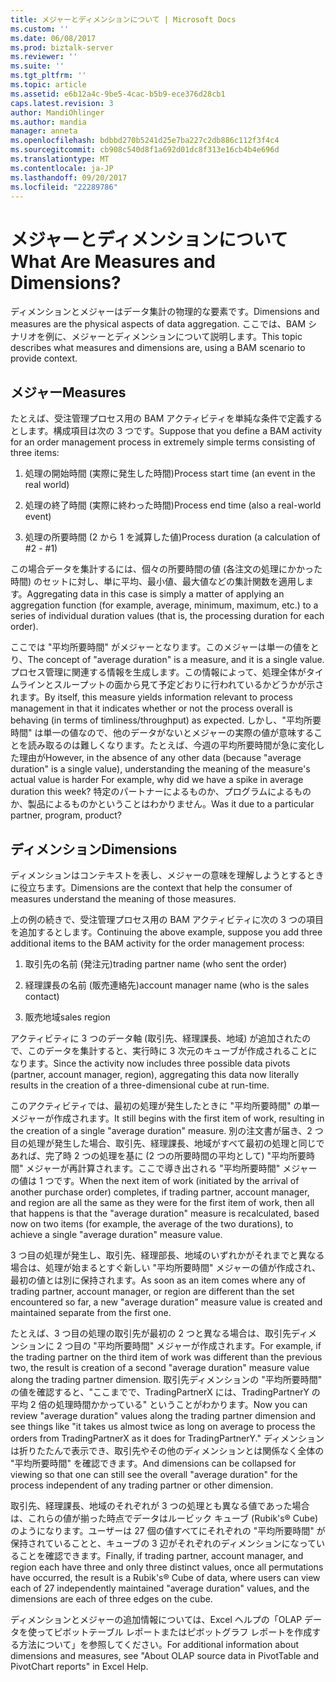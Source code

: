 ```yaml
---
title: メジャーとディメンションについて | Microsoft Docs
ms.custom: ''
ms.date: 06/08/2017
ms.prod: biztalk-server
ms.reviewer: ''
ms.suite: ''
ms.tgt_pltfrm: ''
ms.topic: article
ms.assetid: e6b12a4c-9be5-4cac-b5b9-ece376d28cb1
caps.latest.revision: 3
author: MandiOhlinger
ms.author: mandia
manager: anneta
ms.openlocfilehash: bdbbd270b5241d25e7ba227c2db886c112f3f4c4
ms.sourcegitcommit: cb908c540d8f1a692d01dc8f313e16cb4b4e696d
ms.translationtype: MT
ms.contentlocale: ja-JP
ms.lasthandoff: 09/20/2017
ms.locfileid: "22289786"
---
```

# <a name="what-are-measures-and-dimensions"></a><span data-ttu-id="880af-103">メジャーとディメンションについて</span><span class="sxs-lookup"><span data-stu-id="880af-103">What Are Measures and Dimensions?</span></span>
<span data-ttu-id="880af-104">ディメンションとメジャーはデータ集計の物理的な要素です。</span><span class="sxs-lookup"><span data-stu-id="880af-104">Dimensions and measures are the physical aspects of data aggregation.</span></span> <span data-ttu-id="880af-105">ここでは、BAM シナリオを例に、メジャーとディメンションについて説明します。</span><span class="sxs-lookup"><span data-stu-id="880af-105">This topic describes what measures and dimensions are, using a BAM scenario to provide context.</span></span>  
  
## <a name="measures"></a><span data-ttu-id="880af-106">メジャー</span><span class="sxs-lookup"><span data-stu-id="880af-106">Measures</span></span>  
 <span data-ttu-id="880af-107">たとえば、受注管理プロセス用の BAM アクティビティを単純な条件で定義するとします。構成項目は次の 3 つです。</span><span class="sxs-lookup"><span data-stu-id="880af-107">Suppose that you define a BAM activity for an order management process in extremely simple terms consisting of three items:</span></span>  
  
1.  <span data-ttu-id="880af-108">処理の開始時間 (実際に発生した時間)</span><span class="sxs-lookup"><span data-stu-id="880af-108">Process start time (an event in the real world)</span></span>  
  
2.  <span data-ttu-id="880af-109">処理の終了時間 (実際に終わった時間)</span><span class="sxs-lookup"><span data-stu-id="880af-109">Process end time (also a real-world event)</span></span>  
  
3.  <span data-ttu-id="880af-110">処理の所要時間 (2 から 1 を減算した値)</span><span class="sxs-lookup"><span data-stu-id="880af-110">Process duration (a calculation of #2 - #1)</span></span>  
  
 <span data-ttu-id="880af-111">この場合データを集計するには、個々の所要時間の値 (各注文の処理にかかった時間) のセットに対し、単に平均、最小値、最大値などの集計関数を適用します。</span><span class="sxs-lookup"><span data-stu-id="880af-111">Aggregating data in this case is simply a matter of applying an aggregation function (for example, average, minimum, maximum, etc.) to a series of individual duration values (that is, the processing duration for each order).</span></span>  
  
 <span data-ttu-id="880af-112">ここでは "平均所要時間" がメジャーとなります。このメジャーは単一の値をとり、</span><span class="sxs-lookup"><span data-stu-id="880af-112">The concept of "average duration" is a measure, and it is a single value.</span></span> <span data-ttu-id="880af-113">プロセス管理に関連する情報を生成します。この情報によって、処理全体がタイムラインとスループットの面から見て予定どおりに行われているかどうかが示されます。</span><span class="sxs-lookup"><span data-stu-id="880af-113">By itself, this measure yields information relevant to process management in that it indicates whether or not the process overall is behaving (in terms of timliness/throughput) as expected.</span></span> <span data-ttu-id="880af-114">しかし、"平均所要時間" は単一の値なので、他のデータがないとメジャーの実際の値が意味することを読み取るのは難しくなります。たとえば、今週の平均所要時間が急に変化した理由が</span><span class="sxs-lookup"><span data-stu-id="880af-114">However, in the absence of any other data (because "average duration" is a single value), understanding the meaning of the measure's actual value is harder For example, why did we have a spike in average duration this week?</span></span> <span data-ttu-id="880af-115">特定のパートナーによるものか、プログラムによるものか、製品によるものかということはわかりません。</span><span class="sxs-lookup"><span data-stu-id="880af-115">Was it due to a particular partner, program, product?</span></span>  
  
## <a name="dimensions"></a><span data-ttu-id="880af-116">ディメンション</span><span class="sxs-lookup"><span data-stu-id="880af-116">Dimensions</span></span>  
 <span data-ttu-id="880af-117">ディメンションはコンテキストを表し、メジャーの意味を理解しようとするときに役立ちます。</span><span class="sxs-lookup"><span data-stu-id="880af-117">Dimensions are the context that help the consumer of measures understand the meaning of those measures.</span></span>  
  
 <span data-ttu-id="880af-118">上の例の続きで、受注管理プロセス用の BAM アクティビティに次の 3 つの項目を追加するとします。</span><span class="sxs-lookup"><span data-stu-id="880af-118">Continuing the above example, suppose you add three additional items to the BAM activity for the order management process:</span></span>  
  
1.  <span data-ttu-id="880af-119">取引先の名前 (発注元)</span><span class="sxs-lookup"><span data-stu-id="880af-119">trading partner name (who sent the order)</span></span>  
  
2.  <span data-ttu-id="880af-120">経理課長の名前 (販売連絡先)</span><span class="sxs-lookup"><span data-stu-id="880af-120">account manager name (who is the sales contact)</span></span>  
  
3.  <span data-ttu-id="880af-121">販売地域</span><span class="sxs-lookup"><span data-stu-id="880af-121">sales region</span></span>  
  
 <span data-ttu-id="880af-122">アクティビティに 3 つのデータ軸 (取引先、経理課長、地域) が追加されたので、このデータを集計すると、実行時に 3 次元のキューブが作成されることになります。</span><span class="sxs-lookup"><span data-stu-id="880af-122">Since the activity now includes three possible data pivots (partner, account manager, region), aggregating this data now literally results in the creation of a three-dimensional cube at run-time.</span></span>  
  
 <span data-ttu-id="880af-123">このアクティビティでは、最初の処理が発生したときに "平均所要時間" の単一メジャーが作成されます。</span><span class="sxs-lookup"><span data-stu-id="880af-123">It still begins with the first item of work, resulting in the creation of a single "average duration" measure.</span></span> <span data-ttu-id="880af-124">別の注文書が届き、2 つ目の処理が発生した場合、取引先、経理課長、地域がすべて最初の処理と同じであれば、完了時 2 つの処理を基に (2 つの所要時間の平均として) "平均所要時間" メジャーが再計算されます。ここで導き出される "平均所要時間" メジャーの値は 1 つです。</span><span class="sxs-lookup"><span data-stu-id="880af-124">When the next item of work (initiated by the arrival of another purchase order) completes, if trading partner, account manager, and region are all the same as they were for the first item of work, then all that happens is that the "average duration" measure is recalculated, based now on two items (for example, the average of the two durations), to achieve a single "average duration" measure value.</span></span>  
  
 <span data-ttu-id="880af-125">3 つ目の処理が発生し、取引先、経理部長、地域のいずれかがそれまでと異なる場合は、処理が始まるとすぐ新しい "平均所要時間" メジャーの値が作成され、最初の値とは別に保持されます。</span><span class="sxs-lookup"><span data-stu-id="880af-125">As soon as an item comes where any of trading partner, account manager, or region are different than the set encountered so far, a new "average duration" measure value is created and maintained separate from the first one.</span></span>  
  
 <span data-ttu-id="880af-126">たとえば、3 つ目の処理の取引先が最初の 2 つと異なる場合は、取引先ディメンションに 2 つ目の "平均所要時間" メジャーが作成されます。</span><span class="sxs-lookup"><span data-stu-id="880af-126">For example, if the trading partner on the third item of work was different than the previous two, the result is creation of a second "average duration" measure value along the trading partner dimension.</span></span> <span data-ttu-id="880af-127">取引先ディメンションの "平均所要時間" の値を確認すると、"ここまでで、TradingPartnerX には、TradingPartnerY の平均 2 倍の処理時間かかっている" ということがわかります。</span><span class="sxs-lookup"><span data-stu-id="880af-127">Now you can review "average duration" values along the trading partner dimension and see things like "it takes us almost twice as long on average to process the orders from TradingPartnerX as it does for TradingPartnerY."</span></span> <span data-ttu-id="880af-128">ディメンションは折りたたんで表示でき、取引先やその他のディメンションとは関係なく全体の "平均所要時間" を確認できます。</span><span class="sxs-lookup"><span data-stu-id="880af-128">And dimensions can be collapsed for viewing so that one can still see the overall "average duration" for the process independent of any trading partner or other dimension.</span></span>  
  
 <span data-ttu-id="880af-129">取引先、経理課長、地域のそれぞれが 3 つの処理とも異なる値であった場合は、これらの値が揃った時点でデータはルービック キューブ (Rubik's&reg; Cube) のようになります。ユーザーは 27 個の値すべてにそれぞれの "平均所要時間" が保持されていることと、キューブの 3 辺がそれぞれのディメンションになっていることを確認できます。</span><span class="sxs-lookup"><span data-stu-id="880af-129">Finally, if trading partner, account manager, and region each have three and only three distinct values, once all permutations have occurred, the result is a Rubik's® Cube of data, where users can view each of 27 independently maintained "average duration" values, and the dimensions are each of three edges on the cube.</span></span>  
  
 <span data-ttu-id="880af-130">ディメンションとメジャーの追加情報については、Excel ヘルプの「OLAP データを使ってピボットテーブル レポートまたはピボットグラフ レポートを作成する方法について」を参照してください。</span><span class="sxs-lookup"><span data-stu-id="880af-130">For additional information about dimensions and measures, see "About OLAP source data in PivotTable and PivotChart reports" in Excel Help.</span></span>